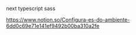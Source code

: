 next
typescript
sass

https://www.notion.so/Configura-es-do-ambiente-6dd0c69e71e141ef9492b00ba310a2fe